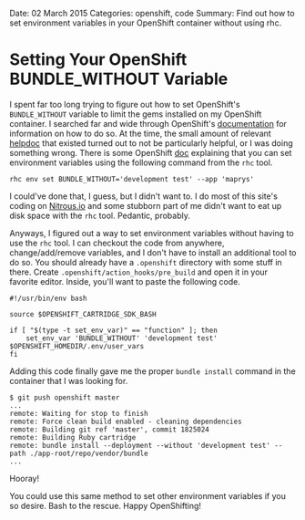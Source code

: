 Date: 02 March 2015
Categories: openshift, code
Summary: Find out how to set environment variables in your OpenShift container without using rhc.

# Setting Your OpenShift BUNDLE_WITHOUT Variable

I spent far too long trying to figure out how to set OpenShift's `BUNDLE_WITHOUT` variable to limit the gems installed on my OpenShift container.
I searched far and wide through OpenShift's [documentation](https://developers.openshift.com/index.html) for information on how to do so.
At the time, the small amount of relevant [helpdoc](https://developers.openshift.com/en/ruby-environment-variables.html) that existed turned out to not be particularly helpful, or I was doing something wrong.
There is some OpenShift [doc](https://developers.openshift.com/en/managing-environment-variables.html#custom-variables) explaining that you can set environment variables using the following command from the `rhc` tool.

```
rhc env set BUNDLE_WITHOUT='development test' --app 'maprys'
```

I could've done that, I guess, but I didn't want to.
I do most of this site's coding on [Nitrous.io](https://www.nitrous.io/join/Ne4RmyEvhD8?utm_source=nitrous.io&utm_medium=copypaste&utm_campaign=referral) and some stubborn part of me didn't want to eat up disk space with the `rhc` tool.
Pedantic, probably.

Anyways, I figured out a way to set environment variables without having to use the `rhc` tool.
I can checkout the code from anywhere, change/add/remove variables, and I don't have to install an additional tool to do so.
You should already have a `.openshift` directory with some stuff in there.
Create `.openshift/action_hooks/pre_build` and open it in your favorite editor.
Inside, you'll want to paste the following code.

```
#!/usr/bin/env bash

source $OPENSHIFT_CARTRIDGE_SDK_BASH

if [ "$(type -t set_env_var)" == "function" ]; then
    set_env_var 'BUNDLE_WITHOUT' 'development test' $OPENSHIFT_HOMEDIR/.env/user_vars
fi
```

Adding this code finally gave me the proper `bundle install` command in the container that I was looking for.

```
$ git push openshift master
...
remote: Waiting for stop to finish
remote: Force clean build enabled - cleaning dependencies
remote: Building git ref 'master', commit 1825024
remote: Building Ruby cartridge
remote: bundle install --deployment --without 'development test' --path ./app-root/repo/vendor/bundle
...
```

Hooray!

You could use this same method to set other environment variables if you so desire.
Bash to the rescue.
Happy OpenShifting!
